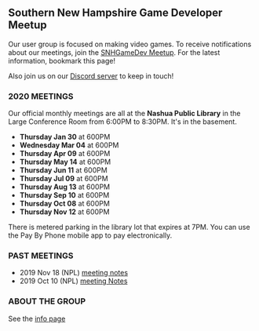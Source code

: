 ## Southern New Hampshire Game Developer Meetup

Our user group is focused on making video games. To receive notifications about our meetings, join the [SNHGameDev Meetup](https://www.meetup.com/Southern-NH-GameDev-Group/). For the latest information, bookmark this page!

Also join us on our [Discord server](discord.gg/wxKAx68) to keep in touch!

### 2020 MEETINGS

Our official monthly meetings are all at the **Nashua Public Library** in the Large Conference Room from 6:00PM to 8:30PM. It's in the basement.

* **Thursday Jan 30** at 600PM
* **Wednesday Mar 04** at 600PM
* **Thursday Apr 09** at 600PM
* **Thursday May 14** at 600PM
* **Thursday Jun 11**  at 600PM
* **Thursday Jul 09** at 600PM
* **Thursday Aug 13** at 600PM
* **Thursday Sep 10** at 600PM
* **Thursday Oct 08** at 600PM
* **Thursday Nov 12** at 600PM

There is metered parking in the library lot that expires at 7PM. You can use the Pay By Phone mobile app to pay electronically.

### PAST MEETINGS

* 2019 Nov 18 (NPL) [meeting notes](notes/2019-1118-meeting.md)
* 2019 Oct 10 (NPL) [meeting Notes](notes/2019-1010-meeting.md)

### ABOUT THE GROUP

See the [info page](info)
